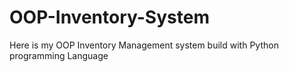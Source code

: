# OOP-Inventory-System
Here is my OOP Inventory Management system build with Python programming Language
